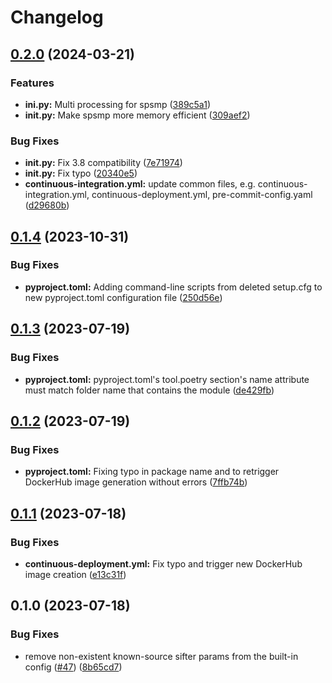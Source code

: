 # Changelog

## [0.2.0](https://github.com/chime-sps/multi-pointing/compare/v0.1.4...v0.2.0) (2024-03-21)


### Features

* **__ini__.py:** Multi processing for spsmp ([389c5a1](https://github.com/chime-sps/multi-pointing/commit/389c5a1b38012eee3a7271fdf54257b5dca4eb82))
* **__init__.py:** Make spsmp more memory efficient ([309aef2](https://github.com/chime-sps/multi-pointing/commit/309aef20d9b361edde002d163f5c6a298ee28a2c))


### Bug Fixes

* **__init__.py:** Fix 3.8 compatibility ([7e71974](https://github.com/chime-sps/multi-pointing/commit/7e71974bb8484515ba28ea23e1bed87e76d0771e))
* **__init__.py:** Fix typo ([20340e5](https://github.com/chime-sps/multi-pointing/commit/20340e5abbe44918b935cadb51eea83315c9134a))
* **continuous-integration.yml:** update common files, e.g. continuous-integration.yml, continuous-deployment.yml, pre-commit-config.yaml ([d29680b](https://github.com/chime-sps/multi-pointing/commit/d29680bb9921a0302862f712ad67f8a2b3e9ff6e))

## [0.1.4](https://github.com/chime-sps/multi-pointing/compare/v0.1.3...v0.1.4) (2023-10-31)


### Bug Fixes

* **pyproject.toml:** Adding command-line scripts from deleted setup.cfg to new pyproject.toml configuration file ([250d56e](https://github.com/chime-sps/multi-pointing/commit/250d56e4a3bd53d93ebedc90c78b7525b3656b0c))

## [0.1.3](https://github.com/chime-sps/multi-pointing/compare/v0.1.2...v0.1.3) (2023-07-19)


### Bug Fixes

* **pyproject.toml:** pyproject.toml's tool.poetry section's name attribute must match folder name that contains the module ([de429fb](https://github.com/chime-sps/multi-pointing/commit/de429fb69331d3f9541fcd6ff63da5267aa39cce))

## [0.1.2](https://github.com/chime-sps/multi-pointing/compare/v0.1.1...v0.1.2) (2023-07-19)


### Bug Fixes

* **pyproject.toml:** Fixing typo in package name and to retrigger DockerHub image generation without errors ([7ffb74b](https://github.com/chime-sps/multi-pointing/commit/7ffb74b51ff887e97839b2b38e4e7b57b2690795))

## [0.1.1](https://github.com/chime-sps/multi-pointing/compare/v0.1.0...v0.1.1) (2023-07-18)


### Bug Fixes

* **continuous-deployment.yml:** Fix typo and trigger new DockerHub image creation ([e13c31f](https://github.com/chime-sps/multi-pointing/commit/e13c31f4e45665f41cb1856ed623443921150546))

## 0.1.0 (2023-07-18)


### Bug Fixes

* remove non-existent known-source sifter params from the built-in config ([#47](https://github.com/chime-sps/multi-pointing/issues/47)) ([8b65cd7](https://github.com/chime-sps/multi-pointing/commit/8b65cd7bc43bbd4e7150bf4afee7ef134cc874d2))
